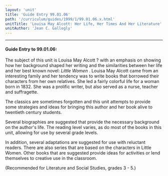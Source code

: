 ```yaml
---
layout: 'unit'
title: 'Guide Entry 99.01.06'
path: '/curriculum/guides/1999/1/99.01.06.x.html'
unitTitle: 'Louisa May Alcott: Her Life, Her Times And Her Literature'
unitAuthor: 'Jean C. Gallogly'
---
```


<body>
<hr/>
 <h4>
  Guide Entry to 99.01.06:
 </h4>
 The subject of this unit is Louisa May Alcott ? with an emphasis on showing how her background shaped her writing and the similarities between her life and her best known novel:
 <i>
  Little Women
 </i>
 . Louisa May Alcott came from an interesting family and her tendency was to write books that borrowed their characters from her own relatives.  She led a fairly colorful life for a woman born in 1832.  She was a prolific writer, but also served as a nurse, teacher and suffragette.

The classics are sometimes forgotten and this unit attempts to provide some strategies and ideas for bringing this author and her book alive to twentieth century students.

 <p>
  Several biographies are suggested that provide the necessary background on the author's life. The reading level varies, as do most of the books in this unit, allowing for use by several grade levels.
 </p>
 <p>
  In addition, several adaptations are suggested for use with reluctant readers.  There are also series that are based on the characters in Little Women.  Other books that are suggested provide ideas for activities or lend themselves to creative use in the classroom.
 </p>
 <p>
  (Recommended for Literature and Social Studies, grades 3 - 5.)
 </p>

</body>
